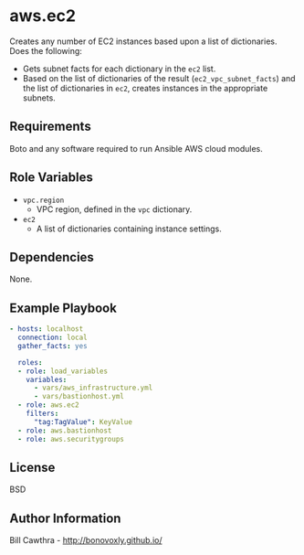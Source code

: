 aws.ec2
=========

Creates any number of EC2 instances based upon a list of dictionaries. Does the following:
- Gets subnet facts for each dictionary in the `ec2` list.
- Based on the list of dictionaries of the result (`ec2_vpc_subnet_facts`) and the list of dictionaries in `ec2`, creates instances in the appropriate subnets.

Requirements
------------

Boto and any software required to run Ansible AWS cloud modules.

Role Variables
--------------

- `vpc.region`
  - VPC region, defined in the `vpc` dictionary.
- `ec2`
  - A list of dictionaries containing instance settings.

Dependencies
------------

None.

Example Playbook
----------------

```yaml
- hosts: localhost
  connection: local
  gather_facts: yes

  roles:
  - role: load_variables
    variables:
      - vars/aws_infrastructure.yml
      - vars/bastionhost.yml
  - role: aws.ec2
    filters:
      "tag:TagValue": KeyValue
  - role: aws.bastionhost
  - role: aws.securitygroups
```

License
-------

BSD

Author Information
------------------

Bill Cawthra - http://bonovoxly.github.io/
